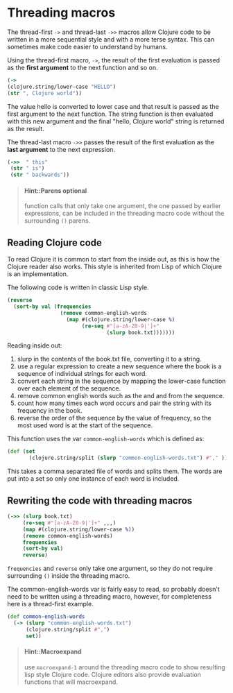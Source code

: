 # Threading macros

  The thread-first `->` and thread-last `->>` macros allow Clojure code to be written in a more sequential style and with a more terse syntax.  This can sometimes make code easier to understand by humans.

  Using the thread-first macro, `->`, the result of the first evaluation is passed as the **first argument** to the next function and so on.

  ```clojure
(->
 (clojure.string/lower-case "HELLO")
 (str ", Clojure world"))
```

The value hello is converted to lower case and that result is passed as the first argument to the next function.  The string function is then evaluated with this new argument and the final "hello, Clojure world" string is returned as the result.

  The thread-last macro `->>` passes the result of the first evaluation as the **last argument** to the next expression.

```clojure
(->>  " this"
 (str " is")
 (str " backwards"))
```

> #### Hint::Parens optional
>
> function calls that only take one argument, the one passed by earlier expressions, can be included in the threading macro code without the surrounding `()` parens.

## Reading Clojure code

 To read Clojure it is common to start from the inside out, as this is how the Clojure reader also works.  This style is inherited from Lisp of which Clojure is an implementation.

  The following code is written in classic Lisp style.

```clojure
(reverse
  (sort-by val (frequencies
                 (remove common-english-words
                   (map #(clojure.string/lower-case %)
                        (re-seq #"[a-zA-Z0-9|']+"
                                (slurp book.txt)))))))
```

Reading inside out:

1. slurp in the contents of the book.txt file, converting it to a string.
2. use a regular expression to create a new sequence where the book is a sequence of individual strings for each word.
3. convert each string in the sequence by mapping the lower-case function over each element of the sequence.
4. remove common english words such as the and and from the sequence.
5. count how many times each word occurs and pair the string with its frequency in the book.
6. reverse the order of the sequence by the value of frequency, so the most used word is at the start of the sequence.

This function uses the var `common-english-words` which is defined as:

```clojure
(def (set
       (clojure.string/split (slurp "common-english-words.txt") #"," )))
```

This takes a comma separated file of words and splits them.  The words are put into a set so only one instance of each word is included.

## Rewriting the code with threading macros

```clojure
(->> (slurp book.txt)
     (re-seq #"[a-zA-Z0-9|']+" ,,,)
     (map #(clojure.string/lower-case %))
     (remove common-english-words)
     frequencies
     (sort-by val)
     reverse)
```

`frequencies` and `reverse` only take one argument, so they do not require surrounding `()` inside the threading macro.

  The common-english-words var is fairly easy to read, so probably doesn't need to be written using a threading macro, however, for completeness here is a thread-first example.

```clojure
(def common-english-words
  (-> (slurp "common-english-words.txt")
      (clojure.string/split #",")
      set))
```

> #### Hint::Macroexpand
>
> use `macroexpand-1` around the threading macro code to show resulting lisp style Clojure code.  Clojure editors also provide evaluation functions that will macroexpand.
